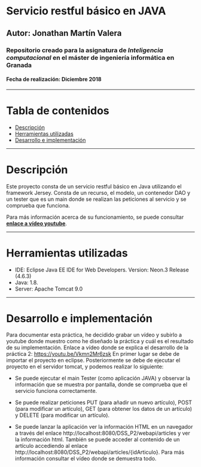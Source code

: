 # Servicio restful básico en JAVA
## Autor: Jonathan Martín Valera
### Repositorio creado para la asignatura de *Inteligencia computacional* en el máster de ingeniería informática en Granada
#### Fecha de realización: Diciembre 2018

---

# Tabla de contenidos

<!-- START doctoc generated TOC please keep comment here to allow auto update -->
<!-- DON'T EDIT THIS SECTION, INSTEAD RE-RUN doctoc TO UPDATE -->

- [Descripción](#Descripción)
- [Herramientas utilizadas](#herramientas-utilizadas)
- [Desarrollo e implementación](#desarrollo-e-implementaci%C3%B3n)

<!-- END doctoc generated TOC please keep comment here to allow auto update -->

---

# Descripción

Este proyecto consta de un servicio restful básico en Java utilizando el framework Jersey. Consta de un recurso, el modelo, un contenedor DAO y un tester que es un main donde se realizan las peticiones al servicio y se comprueba que funciona.

Para más información acerca de su funcionamiento, se puede consultar **[enlace a vídeo youtube](https://youtu.be/Vkmn2Mr6zsk)**.

---

# Herramientas utilizadas

- IDE: Eclipse Java EE IDE for Web Developers. Version: Neon.3 Release (4.6.3)
- Java: 1.8.
- Server: Apache Tomcat 9.0

---

# Desarrollo e implementación
Para documentar esta práctica, he decidido grabar un vídeo y subirlo a youtube donde
muestro como he diseñado la práctica y cuál es el resultado de su implementación.
Enlace a vídeo donde se explica el desarrollo de la práctica 2: https://youtu.be/Vkmn2Mr6zsk
En primer lugar se debe de importar el proyecto en eclipse. Posteriormente se debe de
ejecutar el proyecto en el servidor tomcat, y podemos realizar lo siguiente:

- Se puede ejecutar el main Tester (como aplicación JAVA) y observar la información que
se muestra por pantalla, donde se comprueba que el servicio funciona correctamente.

- Se puede realizar peticiones PUT (para añadir un nuevo artículo), POST (para modificar
un artículo), GET (para obtener los datos de un artículo) y DELETE (para modificar un
artículo).

- Se puede lanzar la aplicación ver la información HTML en un navegador a través del
enlace http://localhost:8080/DSS_P2/webapi/articles y ver la información html.
También se puede acceder al contenido de un artículo accediendo al enlace
http://localhost:8080/DSS_P2/webapi/articles/{idArticulo}. Para más información
consultar el vídeo donde se demuestra todo.
